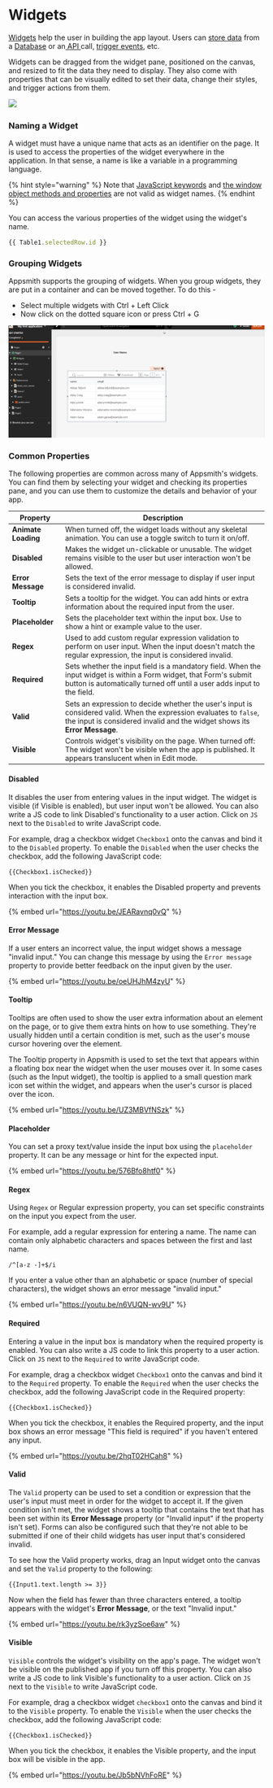 # Widgets

[Widgets](./) help the user in building the app layout. Users can [store data](../../core-concepts/data-access-and-binding/displaying-data-read/) from a [Database](../datasources/) or an[ API ](../../core-concepts/connecting-to-data-sources/authentication/connect-to-apis.md)call, [trigger events](broken-reference/), etc.

Widgets can be dragged from the widget pane, positioned on the canvas, and resized to fit the data they need to display. They also come with properties that can be visually edited to set their data, change their styles, and trigger actions from them.

![](<../../.gitbook/assets/spaces\_sRqv8vEmanRWzCklPZou\_uploads\_kpwSwyVV6AnRPtthUHmq\_drop widget.gif>)

### Naming a Widget

A widget must have a unique name that acts as an identifier on the page. It is used to access the properties of the widget everywhere in the application. In that sense, a name is like a variable in a programming language.

{% hint style="warning" %}
Note that [JavaScript keywords](https://www.w3schools.com/js/js\_reserved.asp) and [the window object methods and properties](https://www.w3schools.com/jsref/obj\_window.asp) are not valid as widget names.
{% endhint %}

You can access the various properties of the widget using the widget's name.

```javascript
{{ Table1.selectedRow.id }}
```

### Grouping Widgets

Appsmith supports the grouping of widgets. When you group widgets, they are put in a container and can be moved together. To do this -

* Select multiple widgets with Ctrl + Left Click
* Now click on the dotted square icon or press Ctrl + G

![](../../.gitbook/assets/groupingwidget.gif)

### Common Properties

The following properties are common across many of Appsmith's widgets. You can find them by selecting your widget and checking its properties pane, and you can use them to customize the details and behavior of your app.

| Property            | Description                                                                                                                                                                                      |
| ------------------- | ------------------------------------------------------------------------------------------------------------------------------------------------------------------------------------------------ |
| **Animate Loading** | When turned off, the widget loads without any skeletal animation. You can use a toggle switch to turn it on/off.                                                                                 |
| **Disabled**        | Makes the widget un-clickable or unusable. The widget remains visible to the user but user interaction won't be allowed.                                                                         |
| **Error Message**   | Sets the text of the error message to display if user input is considered invalid.                                                                                                               |
| **Tooltip**         | Sets a tooltip for the widget. You can add hints or extra information about the required input from the user.                                                                                    |
| **Placeholder**     | Sets the placeholder text within the input box. Use to show a hint or example value to the user.                                                                                                 |
| **Regex**           | Used to add custom regular expression validation to perform on user input. When the input doesn't match the regular expression, the input is considered invalid.                                 |
| **Required**        | Sets whether the input field is a mandatory field. When the input widget is within a Form widget, that Form's submit button is automatically turned off until a user adds input to the field.    |
| **Valid**           | Sets an expression to decide whether the user's input is considered valid. When the expression evaluates to `false`, the input is considered invalid and the widget shows its **Error Message**. |
| **Visible**         | Controls widget's visibility on the page. When turned off: The widget won't be visible when the app is published. It appears translucent when in Edit mode.                                      |

#### Disabled

It disables the user from entering values in the input widget. The widget is visible (if Visible is enabled), but user input won't be allowed. You can also write a JS code to link Disabled's functionality to a user action. Click on `JS` next to the `Disabled` to write JavaScript code.

For example, drag a checkbox widget `Checkbox1` onto the canvas and bind it to the `Disabled` property. To enable the `Disabled` when the user checks the checkbox, add the following JavaScript code:

```
{{Checkbox1.isChecked}}
```

When you tick the checkbox, it enables the Disabled property and prevents interaction with the input box.

{% embed url="https://youtu.be/JEARavnq0vQ" %}

#### Error Message

If a user enters an incorrect value, the input widget shows a message "invalid input." You can change this message by using the `Error message` property to provide better feedback on the input given by the user.

{% embed url="https://youtu.be/oeUHJhM4zyU" %}

#### Tooltip

Tooltips are often used to show the user extra information about an element on the page, or to give them extra hints on how to use something. They're usually hidden until a certain condition is met, such as the user's mouse cursor hovering over the element.

The Tooltip property in Appsmith is used to set the text that appears within a floating box near the widget when the user mouses over it. In some cases (such as the Input widget), the tooltip is applied to a small question mark icon set within the widget, and appears when the user's cursor is placed over the icon.

{% embed url="https://youtu.be/UZ3MBVfNSzk" %}

#### Placeholder

You can set a proxy text/value inside the input box using the `placeholder` property. It can be any message or hint for the expected input.

{% embed url="https://youtu.be/576Bfo8htf0" %}

#### Regex

Using `Regex` or Regular expression property, you can set specific constraints on the input you expect from the user.

For example, add a regular expression for entering a name. The name can contain only alphabetic characters and spaces between the first and last name.

```
/^[a-z -]+$/i
```

If you enter a value other than an alphabetic or space (number of special characters), the widget shows an error message "invalid input."

{% embed url="https://youtu.be/n6VUQN-wv9U" %}

#### Required

Entering a value in the input box is mandatory when the required property is enabled. You can also write a JS code to link this property to a user action. Click on `JS` next to the `Required` to write JavaScript code.

For example, drag a checkbox widget `Checkbox1` onto the canvas and bind it to the `Required` property. To enable the `Required` when the user checks the checkbox, add the following JavaScript code in the Required property:

```
{{Checkbox1.isChecked}}
```

When you tick the checkbox, it enables the Required property, and the input box shows an error message "This field is required" if you haven't entered any input.

{% embed url="https://youtu.be/2hqT02HCah8" %}

#### Valid

The `Valid` property can be used to set a condition or expression that the user's input must meet in order for the widget to accept it. If the given condition isn't met, the widget shows a tooltip that contains the text that has been set within its **Error Message** property (or "Invalid input" if the property isn't set). Forms can also be configured such that they're not able to be submitted if one of their child widgets has user input that's considered invalid.

To see how the Valid property works, drag an Input widget onto the canvas and set the `Valid` property to the following:

```
{{Input1.text.length >= 3}}
```

Now when the field has fewer than three characters entered, a tooltip appears with the widget's **Error Message**, or the text "Invalid input."

{% embed url="https://youtu.be/rk3yzSoe6aw" %}

#### Visible

`Visible` controls the widget's visibility on the app's page. The widget won't be visible on the published app if you turn off this property. You can also write a JS code to link Visible's functionality to a user action. Click on `JS` next to the `Visible` to write JavaScript code.

For example, drag a checkbox widget `checkbox1` onto the canvas and bind it to the `Visible` property. To enable the `Visible` when the user checks the checkbox, add the following JavaScript code:

```
{{Checkbox1.isChecked}}
```

When you tick the checkbox, it enables the Visible property, and the input box will be visible in the app.

{% embed url="https://youtu.be/Jb5bNVhFoRE" %}
